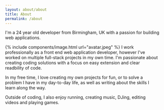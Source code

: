```yaml
---
layout: about/about
title: About
permalink: /about
---
```


I'm a 24 year old developer from Birmingham, UK with a passion for building web applications.

{% include components/image.html url="avatar.jpeg" %}
I work professionally as a front end web application developer, however I've worked on multiple full-stack projects in my own time. I'm passionate about creating coding solutions with a focus on easy extension and clear readbility of code.

In my free time, I love creating my own projects for fun, or to solve a problem I have in my day-to-day life, as well as writing about the skills I learn along the way.

Outside of coding, I also enjoy running, creating music, DJing, editing videos and playing games.
